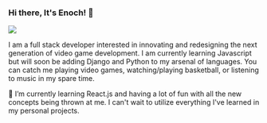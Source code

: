 ### Hi there, It's Enoch! 👋

![](https://github.com/JihoKim0519/(https://giphy.com/gifs/nba-6oxRNXVkdzIelC5M6n))

I am a full stack developer interested in innovating and redesigning the next generation of video game development. I am currently learning Javascript but will soon be adding Django and Python to my arsenal of languages. You can catch me playing video games, watching/playing basketball, or listening to music in my spare time.

🌱 I’m currently learning React.js and having a lot of fun with all the new concepts being thrown at me. I can't wait to utilize everything I've learned in my personal projects.

<!--
**EnochKim0519/EnochKim0519** is a ✨ _special_ ✨ repository because its `README.md` (this file) appears on your GitHub profile.

Here are some ideas to get you started:

- 🔭 I’m currently working on ...
- 🌱 I’m currently learning ...
- 👯 I’m looking to collaborate on ...
- 🤔 I’m looking for help with ...
- 💬 Ask me about ...
- 📫 How to reach me: ...
- 😄 Pronouns: ...
- ⚡ Fun fact: ...
-->

